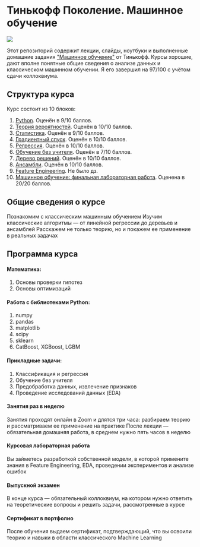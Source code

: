 # Тинькофф Поколение. Машинное обучение
![](https://i.imgur.com/1nywisH.png)

Этот репозиторий содержит лекции, слайды, ноутбуки и выполненные домашние задания ["Машинное обучение"](https://fintech.tinkoff.ru/school/generation/ml/) от Тинькофф. Курсы хорошие, дают вполне понятные общие сведения о анализе данных и классическом машинном обучении. Я его завершил на 97/100 с учётом сдачи коллоквиума.

## Структура курса
Курс состоит из 10 блоков:
  1. [Python](/01.%20Python). Оценён в 9/10 баллов. 
  2. [Теория вероятностей](/02.%20Probability%20Theory). Оценён в 10/10 баллов.
  3. [Статистика](/03.%20Stats). Оценён в 9/10 баллов.
  4. [Градиентный спуск](/0.4%20Gradient%20Descent). Оценён в 10/10 баллов.
  5. [Регрессия](/0.5%20Regression). Оценён в 10/10 баллов.
  6. [Обучение без учителя](/06.%20Unsupervised%20Learning). Оценён в 7/10 баллов.
  7. [Дерево решений](/07.%20Data%20Analysis%20Project). Оценён в 10/10 баллов.
  8. [Ансамбли](/08.%20Ensembles). Оценён в 10/10 баллов.
  9. [Feature Engineering](/09.%20Feature%20Engineering). Не было дз.
  10. [Машинное обучение: финальная лабораторная работа](/00.%20Lab%20Work). Оценена в 20/20 баллов.

## Общие сведения о курсе
Познакомим с классическим машинным обучением
Изучим классические алгоритмы — от линейной регрессии до деревьев и ансамблей
Расскажем не только теорию, но и покажем ее применение в реальных задачах

## Программа курса
#### **Математика**:
  1. Основы проверки гипотез
  2. Основы оптимизаций
#### **Работа с библиотеками Python**:
  1. numpy
  2. pandas
  3. matplotlib
  4. scipy
  5. sklearn
  6. CatBoost, XGBoost, LGBM
#### **Прикладные задачи**:
  1. Классификация и регрессия
  2. Обучение без учителя
  3. Предобработка данных, извлечение признаков
  4. Проведение исследований данных (EDA)

#### **Занятия раз в неделю**
Занятия проходят онлайн в Zoom и длятся три часа: разбираем теорию и рассматриваем ее применение на практике
После лекции — обязательная домашняя работа, в среднем нужно пять часов в неделю

#### **Курсовая лабораторная работа**
Вы займетесь разработкой собственной модели, в которой примените знания в Feature Engineering, EDA, проведении экспериментов и анализе ошибок

#### **Выпускной экзамен**
В конце курса — обязательный коллоквиум, на котором нужно ответить на теоретические вопросы и решить задачи, рассмотренные в курсе

#### **Сертификат в портфолио**
После обучения выдаем сертификат, подтверждающий, что вы освоили теорию и навыки в области классического Machine Learning
